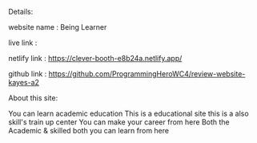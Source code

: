 Details:

website name : Being Learner

live link : 

netlify link : https://clever-booth-e8b24a.netlify.app/

github link : https://github.com/ProgrammingHeroWC4/review-website-kayes-a2

About this site:

You can learn academic education 
This is a educational site
this is a also skill's train up center
You can make your career from here 
Both the Academic & skilled both you can learn from  here